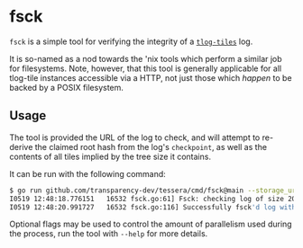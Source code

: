 # fsck

`fsck` is a simple tool for verifying the integrity of a [`tlog-tiles`](https://c2sp.org/tlog-tiles) log.

It is so-named as a nod towards the 'nix tools which perform a similar job for filesystems.
Note, however, that this tool is generally applicable for all tlog-tile instances accessible
via a HTTP, not just those which _happen_ to be backed by a POSIX filesystem.

## Usage

The tool is provided the URL of the log to check, and will attempt to re-derive 
the claimed root hash from the log's `checkpoint`, as well as the contents of all
tiles implied by the tree size it contains.

It can be run with the following command:

```bash
$ go run github.com/transparency-dev/tessera/cmd/fsck@main --storage_url=http://localhost:2024/ --public_key=tessera.pub
I0519 12:48:18.776151   16532 fsck.go:61] Fsck: checking log of size 203150
I0519 12:48:20.991727   16532 fsck.go:116] Successfully fsck'd log with size 203150 and root veoRTC8vvpl5VyXbG4mALWTBlz75rVKWKnSXoUX3UHU= (bdea114c2f2fbe99795725db1b89802d64c1973ef9ad52962a7497a145f75075)
```

Optional flags may be used to control the amount of parallelism used during the process, run the tool with `--help`
for more details.

